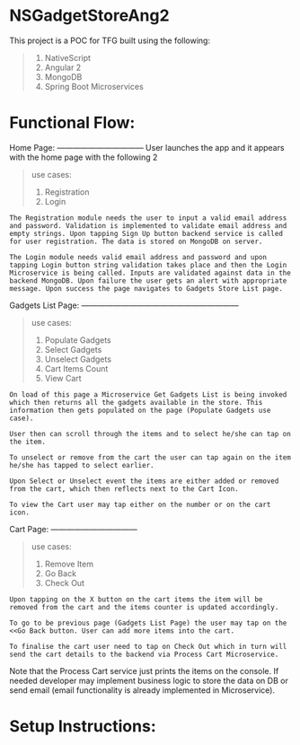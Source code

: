 # NSGadgetStoreAng2


This project is a POC for TFG built using the following:
>	1. NativeScript
>	2. Angular 2
>	3. MongoDB
>	4. Spring Boot Microservices


Functional Flow:
===================
Home Page:
———————————
	User launches the app and it appears with the home page with the following 2 
>	use cases:
>	1. Registration
>	2. Login

	The Registration module needs the user to input a valid email address and password. Validation is implemented to validate email address and empty strings. Upon tapping Sign Up button backend service is called for user registration. The data is stored on MongoDB on server.

	The Login module needs valid email address and password and upon tapping Login button string validation takes place and then the Login Microservice is being called. Inputs are validated against data in the backend MongoDB. Upon failure the user gets an alert with appropriate message. Upon success the page navigates to Gadgets Store List page.

Gadgets List Page:
————————————————————
>	use cases:
>	1. Populate Gadgets
>	2. Select Gadgets
>	3. Unselect Gadgets
>	4. Cart Items Count
>	5. View Cart

	On load of this page a Microservice Get Gadgets List is being invoked which then returns all the gadgets available in the store. This information then gets populated on the page (Populate Gadgets use case).

	User then can scroll through the items and to select he/she can tap on the item.

	To unselect or remove from the cart the user can tap again on the item he/she has tapped to select earlier.

	Upon Select or Unselect event the items are either added or removed from the cart, which then reflects next to the Cart Icon.

	To view the Cart user may tap either on the number or on the cart icon.


Cart Page:
———————————
>	use cases:
>	1. Remove Item
>	2. Go Back
>	3. Check Out

	Upon tapping on the X button on the cart items the item will be removed from the cart and the items counter is updated accordingly.

	To go to be previous page (Gadgets List Page) the user may tap on the <<Go Back button. User can add more items into the cart.

	To finalise the cart user need to tap on Check Out which in turn will send the cart details to the backend via Process Cart Microservice.


Note that the Process Cart service just prints the items on the console. If needed developer may implement business logic to store the data on DB or send email (email functionality is already implemented in Microservice).




Setup Instructions:
=====================





	
	




